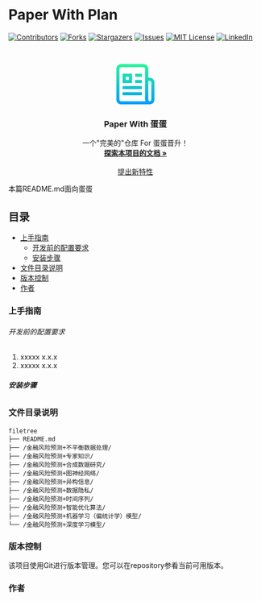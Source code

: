 

# Paper With Plan


<!-- PROJECT SHIELDS -->

[![Contributors][contributors-shield]][contributors-url]
[![Forks][forks-shield]][forks-url]
[![Stargazers][stars-shield]][stars-url]
[![Issues][issues-shield]][issues-url]
[![MIT License][license-shield]][license-url]
[![LinkedIn][linkedin-shield]][linkedin-url]

<!-- PROJECT LOGO -->
<br />

<p align="center">
  <a href="https://github.com/Bio-Gas/">
    <img src="images/logo.png" alt="Logo" width="80" height="80">
  </a>

  <h3 align="center">Paper With 蛋蛋</h3>
  <p align="center">
    一个"完美的"仓库 For 蛋蛋晋升！
    <br />
    <a href="https://github.com/Bio-Gas/Paper_with_Plan"><strong>探索本项目的文档 »</strong></a>
    <br />
    <br />
    <a href="https://github.com/shaojintian/Best_README_template/issues">提出新特性</a>
  </p>

</p>


 本篇README.md面向蛋蛋
 
## 目录

- [上手指南](#上手指南)
  - [开发前的配置要求](#开发前的配置要求)
  - [安装步骤](#安装步骤)
- [文件目录说明](#文件目录说明)
- [版本控制](#版本控制)
- [作者](#作者)

### 上手指南




###### 开发前的配置要求

1. xxxxx x.x.x
2. xxxxx x.x.x

###### **安装步骤**



### 文件目录说明

```
filetree 
├── README.md
├── /金融风险预测+不平衡数据处理/
├── /金融风险预测+专家知识/
├── /金融风险预测+合成数据研究/
├── /金融风险预测+图神经网络/
├── /金融风险预测+异构信息/
├── /金融风险预测+数据隐私/
├── /金融风险预测+时间序列/
├── /金融风险预测+智能优化算法/
├── /金融风险预测+机器学习（偏统计学）模型/
└── /金融风险预测+深度学习模型/

```

### 版本控制

该项目使用Git进行版本管理。您可以在repository参看当前可用版本。

### 作者



<!-- links -->
[your-project-path]:shaojintian/Best_README_template
[contributors-shield]: https://img.shields.io/github/contributors/shaojintian/Best_README_template.svg?style=flat-square
[contributors-url]: https://github.com/shaojintian/Best_README_template/graphs/contributors
[forks-shield]: https://img.shields.io/github/forks/shaojintian/Best_README_template.svg?style=flat-square
[forks-url]: https://github.com/shaojintian/Best_README_template/network/members
[stars-shield]: https://img.shields.io/github/stars/shaojintian/Best_README_template.svg?style=flat-square
[stars-url]: https://github.com/shaojintian/Best_README_template/stargazers
[issues-shield]: https://img.shields.io/github/issues/shaojintian/Best_README_template.svg?style=flat-square
[issues-url]: https://img.shields.io/github/issues/shaojintian/Best_README_template.svg
[license-shield]: https://img.shields.io/github/license/shaojintian/Best_README_template.svg?style=flat-square
[license-url]: https://github.com/shaojintian/Best_README_template/blob/master/LICENSE.txt
[linkedin-shield]: https://img.shields.io/badge/-LinkedIn-black.svg?style=flat-square&logo=linkedin&colorB=555
[linkedin-url]: https://linkedin.com/in/shaojintian



